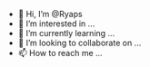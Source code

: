- 👋 Hi, I’m @Ryaps
- 👀 I’m interested in ...
- 🌱 I’m currently learning ...
- 💞️ I’m looking to collaborate on ...
- 📫 How to reach me ...

<!---
Ryaps/Ryaps is a ✨ special ✨ repository because its `README.md` (this file) appears on your GitHub profile.
You can click the Preview link to take a look at your changes.
--->
